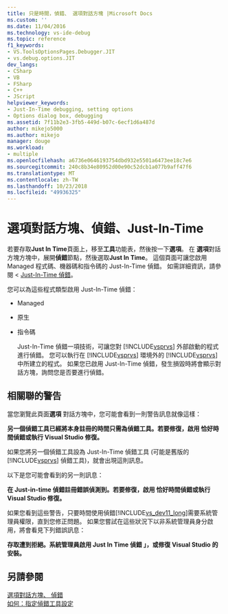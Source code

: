 ```yaml
---
title: 只是時間，偵錯、 選項對話方塊 |Microsoft Docs
ms.custom: ''
ms.date: 11/04/2016
ms.technology: vs-ide-debug
ms.topic: reference
f1_keywords:
- VS.ToolsOptionsPages.Debugger.JIT
- vs.debug.options.JIT
dev_langs:
- CSharp
- VB
- FSharp
- C++
- JScript
helpviewer_keywords:
- Just-In-Time debugging, setting options
- Options dialog box, debugging
ms.assetid: 7f11b2e3-3fb5-449d-b07c-6ecf1d6a487d
author: mikejo5000
ms.author: mikejo
manager: douge
ms.workload:
- multiple
ms.openlocfilehash: a6736e0646193754dbd932e5501a6473ee18c7e6
ms.sourcegitcommit: 240c8b34e80952d00e90c52dcb1a077b9aff47f6
ms.translationtype: MT
ms.contentlocale: zh-TW
ms.lasthandoff: 10/23/2018
ms.locfileid: "49936325"
---
```

# <a name="just-in-time-debugging-options-dialog-box"></a>選項對話方塊、偵錯、Just-In-Time
若要存取**Just In Time**頁面上，移至**工具**功能表，然後按一下**選項**。 在 **選項**對話方塊方塊中，展開**偵錯**節點，然後選取**Just In Time**。 這個頁面可讓您啟用 Managed 程式碼、機器碼和指令碼的 Just-In-Time 偵錯。 如需詳細資訊，請參閱 < [Just-In-Time 偵錯](../debugger/just-in-time-debugging-in-visual-studio.md)。  
  
 您可以為這些程式類型啟用 Just-In-Time 偵錯：  
  
- Managed  
  
- 原生  
  
- 指令碼  
  
  Just-In-Time 偵錯一項技術，可讓您對 [!INCLUDE[vsprvs](../code-quality/includes/vsprvs_md.md)] 外部啟動的程式進行偵錯。 您可以執行在 [!INCLUDE[vsprvs](../code-quality/includes/vsprvs_md.md)] 環境外的 [!INCLUDE[vsprvs](../code-quality/includes/vsprvs_md.md)] 中所建立的程式。 如果您已啟用 Just-In-Time 偵錯，發生損毀時將會顯示對話方塊，詢問您是否要進行偵錯。  
  
## <a name="associated-warnings"></a>相關聯的警告  
 當您瀏覽此頁面**選項** 對話方塊中，您可能會看到一則警告訊息就像這樣：  
  
 **另一個偵錯工具已經將本身註冊的時間只需為偵錯工具。若要修復，啟用 恰好時間偵錯或執行 Visual Studio 修復。**  
  
 如果您將另一個偵錯工具設為 Just-In-Time 偵錯工具 (可能是舊版的 [!INCLUDE[vsprvs](../code-quality/includes/vsprvs_md.md)] 偵錯工具)，就會出現這則訊息。  
  
 以下是您可能會看到的另一則訊息：  
  
 **在 Just-in-time 偵錯註冊錯誤偵測到。若要修復，啟用 恰好時間偵錯或執行 Visual Studio 修復。**  
  
 如果您看到這些警告，只要時間使用偵錯[!INCLUDE[vs_dev11_long](../data-tools/includes/vs_dev11_long_md.md)]需要系統管理員權限，直到您修正問題。 如果您嘗試在這些狀況下以非系統管理員身分啟用，將會看見下列錯誤訊息：  
  
 **存取遭到拒絕。系統管理員啟用 Just In Time 偵錯 」，或修復 Visual Studio 的安裝。**  
  
## <a name="see-also"></a>另請參閱  
 [選項對話方塊、 偵錯](../debugger/debugging-options-dialog-box.md)   
 [如何：指定偵錯工具設定](../debugger/how-to-specify-debugger-settings.md)